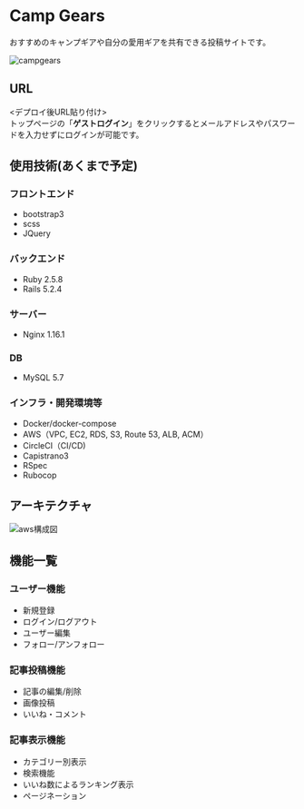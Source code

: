 # Camp Gears

おすすめのキャンプギアや自分の愛用ギアを共有できる投稿サイトです。  

![campgears](ホームの画像を貼り付け)

## URL
<デプロイ後URL貼り付け>  
トップページの「**ゲストログイン**」をクリックするとメールアドレスやパスワードを入力せずにログインが可能です。  
  
## 使用技術(あくまで予定)
### フロントエンド
  - bootstrap3
  - scss
  - JQuery

### バックエンド
  - Ruby  2.5.8
  - Rails 5.2.4

### サーバー
  - Nginx 1.16.1

### DB
  - MySQL 5.7

### インフラ・開発環境等
  - Docker/docker-compose
  - AWS（VPC, EC2, RDS, S3, Route 53, ALB, ACM）
  - CircleCI（CI/CD)
  - Capistrano3
  - RSpec
  - Rubocop

## アーキテクチャ
![aws構成図](構成図を貼り付け)

## 機能一覧  
### ユーザー機能  
  - 新規登録
  - ログイン/ログアウト  
  - ユーザー編集  
  - フォロー/アンフォロー
### 記事投稿機能  
  - 記事の編集/削除  
  - 画像投稿  
  - いいね・コメント  
### 記事表示機能 
- カテゴリー別表示
- 検索機能  
- いいね数によるランキング表示
- ページネーション
